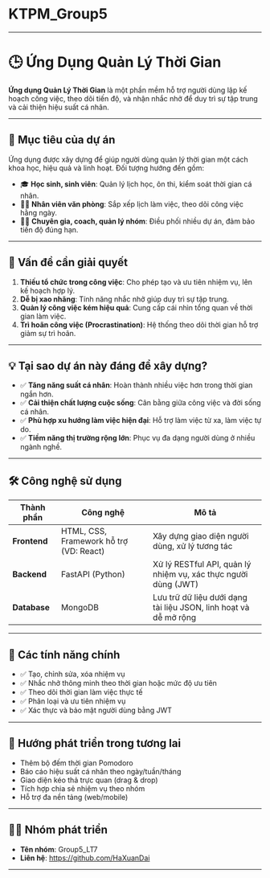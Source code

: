 # KTPM_Group5



---

# 🕒 Ứng Dụng Quản Lý Thời Gian

**Ứng dụng Quản Lý Thời Gian** là một phần mềm hỗ trợ người dùng lập kế hoạch công việc, theo dõi tiến độ, và nhận nhắc nhở để duy trì sự tập trung và cải thiện hiệu suất cá nhân.

---

## 📌 Mục tiêu của dự án

Ứng dụng được xây dựng để giúp người dùng quản lý thời gian một cách khoa học, hiệu quả và linh hoạt. Đối tượng hướng đến gồm:

* 🎓 **Học sinh, sinh viên**: Quản lý lịch học, ôn thi, kiểm soát thời gian cá nhân.
* 🧑‍💼 **Nhân viên văn phòng**: Sắp xếp lịch làm việc, theo dõi công việc hằng ngày.
* 🧑‍🏫 **Chuyên gia, coach, quản lý nhóm**: Điều phối nhiều dự án, đảm bảo tiến độ đúng hạn.

---

## 🧩 Vấn đề cần giải quyết

1. **Thiếu tổ chức trong công việc**: Cho phép tạo và ưu tiên nhiệm vụ, lên kế hoạch hợp lý.
2. **Dễ bị xao nhãng**: Tính năng nhắc nhở giúp duy trì sự tập trung.
3. **Quản lý công việc kém hiệu quả**: Cung cấp cái nhìn tổng quan về thời gian làm việc.
4. **Trì hoãn công việc (Procrastination)**: Hệ thống theo dõi thời gian hỗ trợ giảm sự trì hoãn.

---

## 💡 Tại sao dự án này đáng để xây dựng?

* ✅ **Tăng năng suất cá nhân**: Hoàn thành nhiều việc hơn trong thời gian ngắn hơn.
* ✅ **Cải thiện chất lượng cuộc sống**: Cân bằng giữa công việc và đời sống cá nhân.
* ✅ **Phù hợp xu hướng làm việc hiện đại**: Hỗ trợ làm việc từ xa, làm việc tự do.
* ✅ **Tiềm năng thị trường rộng lớn**: Phục vụ đa dạng người dùng ở nhiều ngành nghề.

---

## 🛠️ Công nghệ sử dụng

| Thành phần   | Công nghệ                               | Mô tả                                                            |
| ------------ | --------------------------------------- | ---------------------------------------------------------------- |
| **Frontend** | HTML, CSS, Framework hỗ trợ (VD: React) | Xây dựng giao diện người dùng, xử lý tương tác                   |
| **Backend**  | FastAPI (Python)                        | Xử lý RESTful API, quản lý nhiệm vụ, xác thực người dùng (JWT)   |
| **Database** | MongoDB                                 | Lưu trữ dữ liệu dưới dạng tài liệu JSON, linh hoạt và dễ mở rộng |

---

## 🔧 Các tính năng chính

* ✅ Tạo, chỉnh sửa, xóa nhiệm vụ
* ✅ Nhắc nhở thông minh theo thời gian hoặc mức độ ưu tiên
* ✅ Theo dõi thời gian làm việc thực tế
* ✅ Phân loại và ưu tiên nhiệm vụ
* ✅ Xác thực và bảo mật người dùng bằng JWT

---

## 🚀 Hướng phát triển trong tương lai

* Thêm bộ đếm thời gian Pomodoro
* Báo cáo hiệu suất cá nhân theo ngày/tuần/tháng
* Giao diện kéo thả trực quan (drag & drop)
* Tích hợp chia sẻ nhiệm vụ theo nhóm
* Hỗ trợ đa nền tảng (web/mobile)

---

## 👨‍💻 Nhóm phát triển

* **Tên nhóm**: Group5_LT7
* **Liên hệ**: https://github.com/HaXuanDai

---

